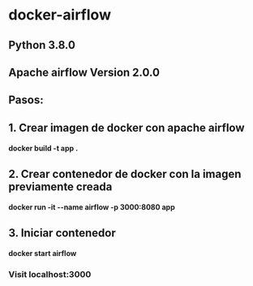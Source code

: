 # docker-airflow

## Python 3.8.0
## Apache airflow Version 2.0.0

## Pasos:

## 1. Crear imagen de docker con apache airflow
#### docker build -t app .

## 2. Crear contenedor de docker con la imagen previamente creada

####  docker run -it --name airflow -p 3000:8080 app

## 3. Iniciar contenedor 

#### docker start airflow

### Visit localhost:3000
  

